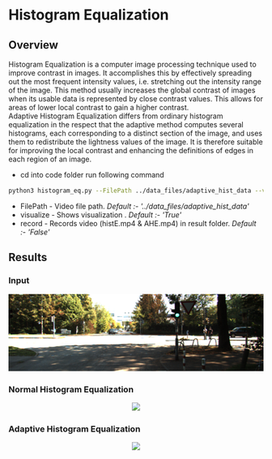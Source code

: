 # Histogram Equalization
## Overview
Histogram Equalization is a computer image processing technique used to improve contrast in images. It accomplishes this by effectively spreading out the most frequent intensity values, i.e. stretching out the intensity range of the image. This method usually increases the global contrast of images when its usable data is represented by close contrast values. This allows for areas of lower local contrast to gain a higher contrast.  
Adaptive Histogram Equalization differs from ordinary histogram equalization in the respect that the adaptive method computes several histograms, each corresponding to a distinct section of the image, and uses them to redistribute the lightness values of the image. It is therefore suitable for improving the local contrast and enhancing the definitions of edges in each region of an image.

- cd into code folder run following command
``` bash
python3 histogram_eq.py --FilePath ../data_files/adaptive_hist_data --visualize True --record False
```
- FilePath -  Video file path. *Default :- '../data_files/adaptive_hist_data'*
- visualize - Shows visualization . *Default :- 'True'*
- record - Records video (histE.mp4 & AHE.mp4) in result folder. *Default :- 'False'*

## Results
### Input
<p align="center">
<img src="result/images/input.png"/>
</p>

### Normal Histogram Equalization
<p align="center">
<img src="result/histE.gif"/>
</p>

### Adaptive Histogram Equalization
<p align="center">
<img src="result/AHE.gif"/>
</p>
